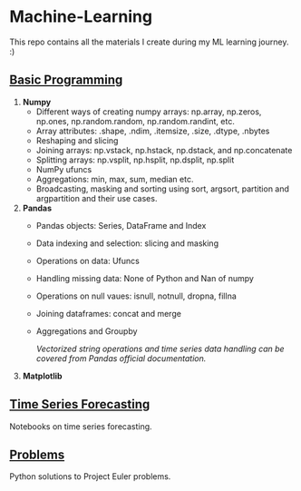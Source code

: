 # Machine-Learning
This repo contains all the materials I create during my ML learning journey. :) 

## [Basic Programming](https://github.com/itsdivya1309/Machine-Learning/tree/main/Basic%20Programming)
1. **Numpy**
     - Different ways of creating numpy arrays: np.array, np.zeros, np.ones, np.random.random, np.random.randint, etc.
     - Array attributes: .shape, .ndim, .itemsize, .size, .dtype, .nbytes
     - Reshaping and slicing
     - Joining arrays: np.vstack, np.hstack, np.dstack, and np.concatenate
     - Splitting arrays: np.vsplit, np.hsplit, np.dsplit, np.split
     - NumPy ufuncs
     - Aggregations: min, max, sum, median etc.
     - Broadcasting, masking and sorting using sort, argsort, partition and argpartition and their use cases.
3. **Pandas**
     - Pandas objects: Series, DataFrame and Index
     - Data indexing and selection: slicing and masking
     - Operations on data: Ufuncs
     - Handling missing data: None of Python and Nan of numpy
     - Operations on null vaues: isnull, notnull, dropna, fillna
     - Joining dataframes: concat and merge
     - Aggregations and Groupby
       
       *Vectorized string operations and time series data handling can be covered from Pandas official documentation.*
5. **Matplotlib**

## [Time Series Forecasting](Time-Series-Forecasting/)
Notebooks on time series forecasting.


## [Problems](Problems)

Python solutions to Project Euler problems.
